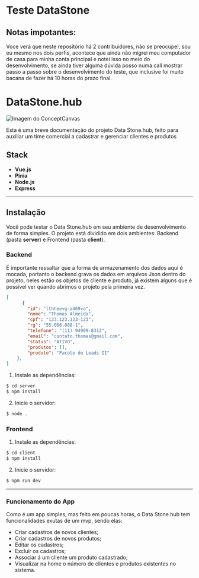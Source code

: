 # Teste DataStone
## Notas impotantes:
Voce verá que neste repositório há 2 contribuidores, não se preocupe!, sou eu mesmo nos dois perfis, acontece que ainda não migrei meu computador de casa para minha conta principal e notei isso no meio do desenvolvimento, se ainda tiver alguma dúvida posso numa call mostrar passo a passo sobre o desenvolvimento do teste, que inclusive foi muito bacana de fazer há 10 horas do prazo final.

# DataStone.hub

![Imagem do ConceptCanvas](https://uploaddeimagens.com.br/images/004/744/610/full/concept-canvas-shot.png?1708534455)

Esta é uma breve documentação do projeto Data Stone.hub, feito para auxiliar um time comercial a cadastrar e gerenciar clientes e produtos

## Stack

- **Vue.js**
- **Pinia**
- **Node.js**
- **Express**

---

## Instalação

Você pode testar o Data Stone.hub em seu ambiente de desenvolvimento de forma simples. O projeto está dividido em dois ambientes: Backend (pasta **server**) e Frontend (pasta **client**).

### Backend

É importante ressaltar que a forma de armazenamento dos dados aqui é mocada, portanto o backend grava os dados em arquivos Json dentro do projeto, neles estão os objetos de cliente e produto, já existem alguns que é possível ver quando abrimos o projeto pela primeira vez.

```json
[
      {
        "id": "lthheevg-a469vo",
        "nome": "Thomas Almeida",
        "cpf": "123.123.123-123",
        "rg": "55.066.088-1",
        "telefone": "(11) 94909-8312",
        "email": "contato.thomas@gmail.com",
        "status": "ATIVO",
        "produtos": [],
        "produto": "Pacote de Leads II"
    },
]

```

1. Instale as dependências:
```bash
$ cd server
$ npm install
```
2. Inicie o servidor:
```bash
$ node .
```

### Frontend
1. Instale as dependências:
```bash
$ cd client
$ npm install
```
2. Inicie o servidor:
```bash
$ npm run dev
```

----

### Funcionamento do App
Como é um app simples, mas feito em poucas horas, o Data Stone.hub tem funcionalidades exutas de um mvp, sendo elas:
- Criar cadastros de novos clientes;
- Criar cadastros de novos produtos;
- Editar os cadastros;
- Excluir os cadastros;
- Associar á um cliente um produto cadastrado;
- Visualizar na home o número de clientes e produtos existentes no sistema.

